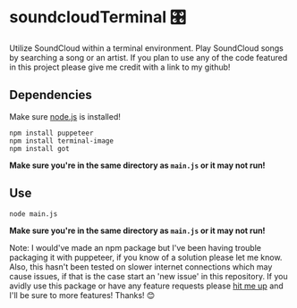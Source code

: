 # soundcloudTerminal  🎛️
Utilize SoundCloud within a terminal environment. Play SoundCloud songs by searching a song or an artist. If you plan to use any of the code featured in this project please give me credit with a link to my github!

## Dependencies
Make sure [node.js](https://nodejs.org/en/download/) is installed!
```
npm install puppeteer
npm install terminal-image
npm install got
```
**Make sure you're in the same directory as ```main.js``` or it may not run!**

## Use
```
node main.js
```
**Make sure you're in the same directory as ```main.js``` or it may not run!**

Note: I would've made an npm package but I've been having trouble packaging it with puppeteer, if you know of a solution please let me know. Also, this hasn't been tested on slower internet connections which may cause issues, if that is the case start an 'new issue' in this repository. If you avidly use this package or have any feature requests please [hit me up](https://www.instagram.com/ethanspams.__/) and I'll be sure to more features! Thanks! :blush:
